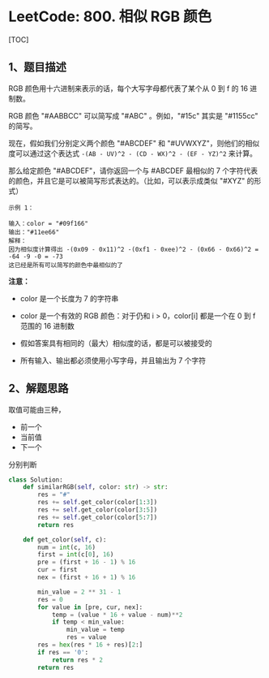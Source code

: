 # LeetCode: 800. 相似 RGB 颜色

[TOC]

## 1、题目描述



RGB 颜色用十六进制来表示的话，每个大写字母都代表了某个从 0 到 f 的 16 进制数。

RGB 颜色 "#AABBCC" 可以简写成 "#ABC" 。例如，"#15c" 其实是 "#1155cc" 的简写。

现在，假如我们分别定义两个颜色 "#ABCDEF" 和 "#UVWXYZ"，则他们的相似度可以通过这个表达式  `-(AB - UV)^2 - (CD - WX)^2 - (EF - YZ)^2`  来计算。

那么给定颜色 "#ABCDEF"，请你返回一个与 #ABCDEF 最相似的 7 个字符代表的颜色，并且它是可以被简写形式表达的。（比如，可以表示成类似 "#XYZ" 的形式）

```
示例 1：

输入：color = "#09f166"
输出："#11ee66"
解释： 
因为相似度计算得出 -(0x09 - 0x11)^2 -(0xf1 - 0xee)^2 - (0x66 - 0x66)^2 = -64 -9 -0 = -73
这已经是所有可以简写的颜色中最相似的了
```

**注意：**

- color 是一个长度为 7 的字符串

- color 是一个有效的 RGB 颜色：对于仍和 i > 0，color[i] 都是一个在 0 到 f 范围的 16 进制数

- 假如答案具有相同的（最大）相似度的话，都是可以被接受的

- 所有输入、输出都必须使用小写字母，并且输出为 7 个字符

## 2、解题思路

取值可能由三种，

- 前一个
- 当前值
- 下一个

分别判断



```python
class Solution:
    def similarRGB(self, color: str) -> str:
        res = "#"
        res += self.get_color(color[1:3])
        res += self.get_color(color[3:5])
        res += self.get_color(color[5:7])
        return res

    def get_color(self, c):
        num = int(c, 16)
        first = int(c[0], 16)
        pre = (first + 16 - 1) % 16
        cur = first
        nex = (first + 16 + 1) % 16

        min_value = 2 ** 31 - 1
        res = 0
        for value in [pre, cur, nex]:
            temp = (value * 16 + value - num)**2
            if temp < min_value:
                min_value = temp
                res = value
        res = hex(res * 16 + res)[2:]
        if res == '0':
            return res * 2
        return res
```

